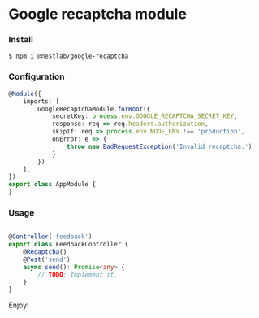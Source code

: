 # Google recaptcha module

### Install
```
$ npm i @nestlab/google-recaptcha
```

### Configuration

```typescript
@Module({
    imports: [
        GoogleRecaptchaModule.forRoot({
            secretKey: process.env.GOOGLE_RECAPTCHA_SECRET_KEY,
            response: req => req.headers.authorization,
            skipIf: req => process.env.NODE_ENV !== 'production',
            onError: e => {
                throw new BadRequestException('Invalid recaptcha.')
            }
        })
    ],
})
export class AppModule {
}
```

### Usage

```typescript

@Controller('feedback')
export class FeedbackController {
    @Recaptcha()
    @Post('send')
    async send(): Promise<any> {
        // TODO: Implement it.
    }
}

```

Enjoy!
